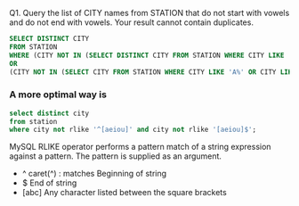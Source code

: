 Q1. Query the list of CITY names from STATION that do not start with vowels and do not end with vowels. Your result cannot contain duplicates.

```SQL
SELECT DISTINCT CITY 
FROM STATION 
WHERE (CITY NOT IN (SELECT DISTINCT CITY FROM STATION WHERE CITY LIKE '%a' OR CITY LIKE '%e' OR CITY LIKE '%i' OR CITY LIKE '%o' OR CITY LIKE '%u'))
OR 
(CITY NOT IN (SELECT CITY FROM STATION WHERE CITY LIKE 'A%' OR CITY LIKE 'E%' OR CITY LIKE 'I%' OR CITY LIKE 'O%' OR CITY LIKE 'U%'));
```
### A more optimal way is 

```SQL
select distinct city 
from station 
where city not rlike '^[aeiou]' and city not rlike '[aeiou]$';
```
MySQL RLIKE operator performs a pattern match of a string expression against a pattern. The pattern is supplied as an argument.
* ^	caret(^) : matches Beginning of string
* $	End of string
* [abc]	Any character listed between the square brackets

